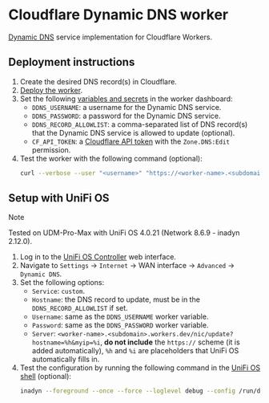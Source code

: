 # Cloudflare Dynamic DNS worker

[Dynamic DNS](https://help.dyn.com/remote-access-api/perform-update/) service implementation for Cloudflare Workers.

## Deployment instructions

 1. Create the desired DNS record(s) in Cloudflare.
 2. [Deploy the worker](https://developers.cloudflare.com/workers/get-started/).
 3. Set the following [variables and secrets](https://developers.cloudflare.com/workers/configuration/secrets/#via-the-dashboard) in the worker dashboard:
    - `DDNS_USERNAME`: a username for the Dynamic DNS service.
    - `DDNS_PASSWORD`: a password for the Dynamic DNS service.
    - `DDNS_RECORD_ALLOWLIST`: a comma-separated list of DNS record(s) that the Dynamic DNS service is allowed to update (optional).
    - `CF_API_TOKEN`: a [Cloudflare API token](https://developers.cloudflare.com/fundamentals/api/get-started/create-token/) with the `Zone.DNS:Edit` permission.
 4. Test the worker with the following command (optional):
    ```sh
    curl --verbose --user "<username>" "https://<worker-name>.<subdomain>.workers.dev/nic/update?hostname=<hostname>&myip=<ip>"
    ```

## Setup with UniFi OS

> [!NOTE]
> Tested on UDM-Pro-Max with UniFi OS 4.0.21 (Network 8.6.9 - inadyn 2.12.0).

 1. Log in to the [UniFi OS Controller](https://unifi.ui.com) web interface.
 2. Navigate to `Settings` -> `Internet` -> WAN interface -> `Advanced` -> `Dynamic DNS`.
 3. Set the following options:
    - `Service`: `custom`.
    - `Hostname`: the DNS record to update, must be in the `DDNS_RECORD_ALLOWLIST` if set.
    - `Username`: same as the `DDNS_USERNAME` worker variable.
    - `Password`: same as the `DDNS_PASSWORD` worker variable.
    - `Server`: `<worker-name>.<subdomain>.workers.dev/nic/update?hostname=%h&myip=%i`, **do not include** the `https://` scheme (it is added automatically), `%h` and `%i` are placeholders that UniFi OS automatically fills in.
 4. Test the configuration by running the following command in the [UniFi OS shell](https://help.ui.com/hc/en-us/articles/204909374-UniFi-Connect-with-Debug-Tools-SSH) (optional):
    ```sh
    inadyn --foreground --once --force --loglevel debug --config /run/ddns-ppp0-inadyn.conf
    ```
